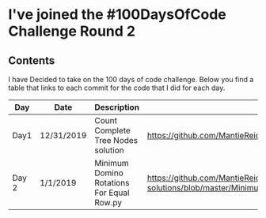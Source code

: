 # I've joined the #100DaysOfCode Challenge Round 2

## Contents

I have Decided to take on the 100 days of code challenge.  Below you find a table that links to each commit for the code that I did for each day. 



| ﻿Day 	| Date 	| Description 	| Commit Hyperlink 	|
|-------	|------------	|-------------------------------------------	|------------------------------------------------------------------------------------------------------------------	|
| Day1 	| 12/31/2019 	| Count Complete Tree Nodes  solution 	| https://github.com/MantieReid/leetcode-solutions 	|
| Day 2 	| 1/1/2019 	| Minimum Domino Rotations For Equal Row.py 	| https://github.com/MantieReid/leetcode-solutions/blob/master/Minimum%20Domino%20Rotations%20For%20Equal%20Row.py 	|
